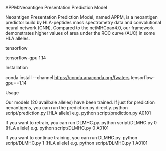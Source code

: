 APPM:Neoantigen Presentation Prediction Model

Neoantigen Presentation Prediction Model, named APPM, is a neoantigen predictor build by HLA-peptides mass spectrometry data and convolutional neural network (CNN). Compared to the netMHCpan4.0, our framework demonstrates higher values of area under the ROC curve (AUC) in some HLA alleles.

tensorflow


tensorflow-gpu 1.14

Installation


conda install --channel https://conda.anaconda.org/fwaters tensorflow-gpu==1.14

Usage


Our models (20 availbale alleles) have been trained. If just for prediction neoantigens, you can run the prediction.py directly.
python script/prediction.py [HLA allele]
e.g. python script/prediction.py A0101

If you want to retrain, you can run DLMHC.py.
python script/DLMHC.py 0 [HLA allele]
e.g. python script/DLMHC.py 0 A0101

If you want to continue training, you can run DLMHC.py.
python script/DLMHC.py 1 [HLA allele]
e.g. python script/DLMHC.py 1 A0101

